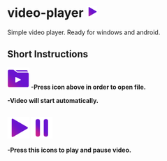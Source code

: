 # video-player <img src="images/play.png" width="25" height="25">
Simple video player. Ready for windows and android.


## Short Instructions

<img src="/images/openFile.png" width="50" height="50"> 
<b>-Press icon above in order to open file.</b>

<b>-Video will start automatically.</b>

##
<img src="images/play.png" width="50" height="50"> <img src="images/pause.png" width="50" height="50">

<b>-Press this icons to play and pause video.</b>
